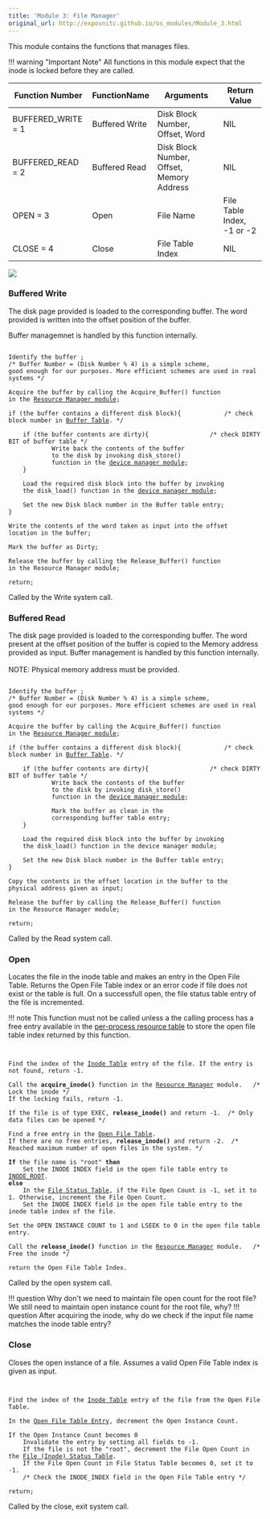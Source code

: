 ```yaml
---
title: 'Module 3: File Manager'
original_url: http://exposnitc.github.io/os_modules/Module_3.html
---
```


This module contains the functions that manages files.

!!! warning "Important Note"
    All functions in this module expect that the inode is locked before they are called.

| Function Number    | FunctionName   | Arguments                                 | Return Value               |
| ------------------ | -------------- | ----------------------------------------- | -------------------------- |
| BUFFERED_WRITE = 1 | Buffered Write | Disk Block Number, Offset, Word           | NIL                        |
| BUFFERED_READ = 2  | Buffered Read  | Disk Block Number, Offset, Memory Address | NIL                        |
| OPEN = 3           | Open           | File Name                                 | File Table Index, -1 or -2 |
| CLOSE = 4          | Close          | File Table Index                          | NIL                        |

![](https://exposnitc.github.io//img/os-modules/FileManager.png)

###  Buffered Write
The disk page provided is loaded to the corresponding buffer. The word provided is written into the offset position of the buffer.

Buffer managemnet is handled by this function internally.

<pre><code>
Identify the buffer ; 			
/* Buffer Number = (Disk Number % 4) is a simple scheme, 
good enough for our purposes. More efficient schemes are used in real systems */

Acquire the buffer by calling the Acquire_Buffer() function	
in the <a href="../../modules/module-00/">Resource Manager module</a>;

if (the buffer contains a different disk block){  			/* check block number in <a href="../../os-design/mem-ds/#buffer_table">Buffer Table</a>. */
    
    if (the buffer contents are dirty){					/* check DIRTY BIT of buffer table */
            Write back the contents of the buffer
            to the disk by invoking disk_store() 
            function in the <a href="../../modules/module-04/">device manager module</a>;
    }
    
    Load the required disk block into the buffer by invoking
    the disk_load() function in the <a href="../../modules/module-04/">device manager module</a>;

    Set the new Disk block number in the Buffer table entry;
}

Write the contents of the word taken as input into the offset
location in the buffer; 

Mark the buffer as Dirty;

Release the buffer by calling the Release_Buffer() function
in the Resource Manager module;

return;
</code></pre>

Called by the Write system call.

### Buffered Read

The disk page provided is loaded to the corresponding buffer. The word present at the offset position of the buffer is copied to the Memory address provided as input. Buffer management is handled by this function internally.<br> <br>
NOTE: Physical memory address must be provided. 

<pre><code>
Identify the buffer ; 			
/* Buffer Number = (Disk Number % 4) is a simple scheme, 
good enough for our purposes. More efficient schemes are used in real systems */

Acquire the buffer by calling the Acquire_Buffer() function
in the <a href="../../modules/module-00/">Resource Manager module</a>;

if (the buffer contains a different disk block){  			/* check block number in <a href="../../os-design/mem-ds/#buffer_table">Buffer Table</a>. */
    
    if (the buffer contents are dirty){					/* check DIRTY BIT of buffer table */
            Write back the contents of the buffer
            to the disk by invoking disk_store() 
            function in the <a href="../../modules/module-04/">device manager module</a>;
            
            Mark the buffer as clean in the 
            corresponding buffer table entry;
    }
    
    Load the required disk block into the buffer by invoking
    the disk_load() function in the device manager module;

    Set the new Disk block number in the Buffer table entry;
}

Copy the contents in the offset location in the buffer to the
physical address given as input; 
    
Release the buffer by calling the Release_Buffer() function
in the Resource Manager module;

return;
</code></pre>

Called by the Read system call. 

### Open

Locates the file in the inode table and makes an entry in the Open File Table. Returns the Open File Table index or an error code if file does not exist or the table is full. On a successfull open, the file status table entry of the file is incremented.

!!! note
     This function must not be called unless a the calling process has a free entry available in the <a href="../../os-design/process-table/#per_process_table">per-process resource table</a> to store the open file table index returned by this function.

<pre><code>

Find the index of the <a href="../../os-design/disk-ds/#inode_table">Inode Table</a> entry of the file. If the entry is not found, return -1.

Call the <b>acquire_inode()</b> function in the <a href="../../modules/module-00/">Resource Manager</a> module.&nbsp;&nbsp; /* Lock the inode */
If the locking fails, return -1. 

If the file is of type EXEC, <b>release_inode()</b> and return -1. 	/* Only data files can be opened */

Find a free entry in the <a href="../../os-design/mem-ds/#file_table">Open File Table</a>.
If there are no free entries, <b>release_inode()</b> and return -2.  /* Reached maximum number of open files in the system. */

<b>If</b> the file name is "root" <b>then</b> 
	Set the INODE INDEX field in the open file table entry to <a href="../../support-tools/constants/">INODE_ROOT</a>. 
<b>else</b>
	In the <a href="../../os-design/mem-ds/#file_lock_status_table">File Status Table</a>, if the File Open Count is -1, set it to 1. Otherwise, increment the File Open Count.
	Set the INODE INDEX field in the open file table entry to the inode table index of the file. 

Set the OPEN INSTANCE COUNT to 1 and LSEEK to 0 in the open file table entry.

Call the <b>release_inode()</b> function in the <a href="../../modules/module-00/">Resource Manager</a> module.&nbsp;&nbsp; /* Free the inode */

return the Open File Table Index.
</code></pre>

Called by the open system call.

!!! question
    Why don't we need to maintain file open count for the root file? We still need to maintain open instance count for the root file, why?
!!! question
    After acquiring the inode, why do we check if the input file name matches the inode table entry?



### Close
Closes the open instance of a file. Assumes a valid Open File Table index is given as input. 


<pre><code>

Find the index of the <a href="../../os-design/disk-ds/#inode_table">Inode Table</a> entry of the file from the Open File Table.

In the <a href="../../os-design/mem-ds/#file_table">Open File Table Entry</a>, decrement the Open Instance Count.

If the Open Instance Count becomes 0
	Invalidate the entry by setting all fields to -1.
	If the file is not the "root", decrement the File Open Count in the <a href="../../os-design/mem-ds/#file_lock_status_table">File (Inode) Status Table</a>.
	If the File Open Count in File Status Table becomes 0, set it to -1.
	/* Check the INODE_INDEX field in the Open File Table entry */

return;
</code></pre>


Called by the close, exit system call.